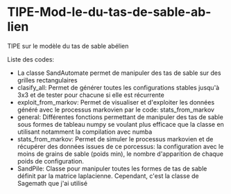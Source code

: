 # TIPE-Mod-le-du-tas-de-sable-ab-lien
TIPE sur le modèle du tas de sable abélien


Liste des codes:
- La classe SandAutomate permet de manipuler des tas de sable sur des grilles rectangulaires
- clasify_all: Permet de générer toutes les configurations stables jusqu'à 3x3 et de tester pour chacune si elle est récurrente
- exploit_from_markov: Permet de visualiser et d'exploiter les données généré avec le processus markovien par le code: stats_from_markov
- general: Différentes fonctions permettant de manipuler des tas de sable sous formes de tableau numpy
se voulant plus efficace que la classe en utilisant notamment la compilation avec numba
- stats_from_markov: Permet de simuler le processus markovien et de récupérer des données issues de ce porcessus: la configuration avec le moins de grains de sable (poids min),  le nombre d'apparition de chaque poids de configuration.
- SandPile: Classe pour manipuler toutes les formes de tas de sable définit par la matrice laplacienne. Cependant, c'est la classe de Sagemath que j'ai utilisé
